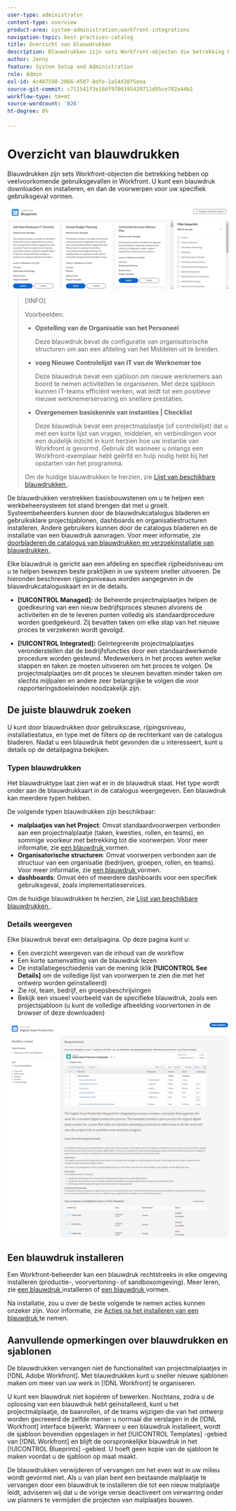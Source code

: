 ```yaml
---
user-type: administrator
content-type: overview
product-area: system-administration;workfront-integrations
navigation-topic: best-practices-catalog
title: Overzicht van blauwdrukken
description: Blauwdrukken zijn sets Workfront-objecten die betrekking hebben op veelvoorkomende gebruiksgevallen in Workfront. U kunt een blauwdruk downloaden en installeren, en dan de voorwerpen voor uw specifiek gebruiksgeval vormen.
author: Jenny
feature: System Setup and Administration
role: Admin
exl-id: 4c487598-2066-4507-8dfe-1a54d38f5eea
source-git-commit: c711541f3e166f9700195420711d95ce782a44b2
workflow-type: tm+mt
source-wordcount: '826'
ht-degree: 0%

---
```


# Overzicht van blauwdrukken

<!--Audited: 01/2024-->

Blauwdrukken zijn sets Workfront-objecten die betrekking hebben op veelvoorkomende gebruiksgevallen in Workfront. U kunt een blauwdruk downloaden en installeren, en dan de voorwerpen voor uw specifiek gebruiksgeval vormen.

![ de belangrijkste pagina van blauwdrukken ](assets/blueprints-main-page-catalog.png)

>[!INFO]
>
>Voorbeelden:
>
>* **Opstelling van de Organisatie van het Personeel**
>
>   Deze blauwdruk bevat de configuratie van organisatorische structuren om aan een afdeling van het Middelen uit te breiden.
>
>* **voeg Nieuwe Controlelijst van IT van de Werknemer toe**
>
>   Deze blauwdruk bevat een sjabloon om nieuwe werknemers aan boord te nemen activiteiten te organiseren. Met deze sjabloon kunnen IT-teams efficiënt werken, wat leidt tot een positieve nieuwe werknemerservaring en snellere prestaties.
>
>* **Overgenomen basiskennis van instanties | Checklist**
>
>    Deze blauwdruk bevat een projectmalplaatje (of controlelijst) dat u met een korte lijst van vragen, middelen, en verbindingen voor een duidelijk inzicht in kunt herzien hoe uw instantie van Workfront is gevormd. Gebruik dit wanneer u onlangs een Workfront-exemplaar hebt geërfd en hulp nodig hebt bij het opstarten van het programma.
>
>Om de huidige blauwdrukken te herzien, zie [ Lijst van beschikbare blauwdrukken ](/help/quicksilver/administration-and-setup/blueprints/list-of-available-blueprints.md).


De blauwdrukken verstrekken basisbouwstenen om u te helpen een werkbeheersysteem tot stand brengen dat met u groeit. Systeembeheerders kunnen door de blauwdrukcatalogus bladeren en gebruiksklare projectsjablonen, dashboards en organisatiestructuren installeren. Andere gebruikers kunnen door de catalogus bladeren en de installatie van een blauwdruk aanvragen. Voor meer informatie, zie [ doorbladeren de catalogus van blauwdrukken en verzoekinstallatie van blauwdrukken ](../../administration-and-setup/blueprints/browse-catalog.md).

Elke blauwdruk is gericht aan een afdeling en specifiek rijpheidsniveau om u te helpen bewezen beste praktijken in uw systeem sneller uitvoeren. De hieronder beschreven rijpingsniveaus worden aangegeven in de blauwdrukcataloguskaart en in de details.

* **[!UICONTROL Managed]:** de Beheerde projectmalplaatjes helpen de goedkeuring van een nieuw bedrijfsproces steunen alvorens de activiteiten en de te leveren punten volledig als standaardprocedure worden goedgekeurd. Zij bevatten taken om elke stap van het nieuwe proces te verzekeren wordt gevolgd.

* **[!UICONTROL Integrated]:** Geïntegreerde projectmalplaatjes veronderstellen dat de bedrijfsfuncties door een standaardwerkende procedure worden gesteund. Medewerkers in het proces weten welke stappen en taken ze moeten uitvoeren om het proces te volgen. De projectmalplaatjes om dit proces te steunen bevatten minder taken om slechts mijlpalen en andere zeer belangrijke te volgen die voor rapporteringsdoeleinden noodzakelijk zijn.

## De juiste blauwdruk zoeken

U kunt door blauwdrukken door gebruikscase, rijpingsniveau, installatiestatus, en type met de filters op de rechterkant van de catalogus bladeren. Nadat u een blauwdruk hebt gevonden die u interesseert, kunt u details op de detailpagina bekijken.

### Typen blauwdrukken

Het blauwdruktype laat zien wat er in de blauwdruk staat. Het type wordt onder aan de blauwdrukkaart in de catalogus weergegeven. Een blauwdruk kan meerdere typen hebben.

De volgende typen blauwdrukken zijn beschikbaar:

* **malplaatjes van het Project**: Omvat standaardvoorwerpen verbonden aan een projectmalplaatje (taken, kwesties, rollen, en teams), en sommige voorkeur met betrekking tot die voorwerpen. Voor meer informatie, zie [ een blauwdruk ](../../administration-and-setup/blueprints/configure-template-package.md) vormen.
* **Organisatorische structuren**: Omvat voorwerpen verbonden aan de structuur van een organisatie (bedrijven, groepen, rollen, en teams). Voor meer informatie, zie [ een blauwdruk ](../../administration-and-setup/blueprints/configure-template-package.md) vormen.
* **dashboards**: Omvat één of meerdere dashboards voor een specifiek gebruiksgeval, zoals implementatieservices.
<!--
* Request queues: Includes one or more projects configured as request queues.
* Custom forms: Includes custom forms attached to another object type, such as a project or portfolio.
* Setup features: Includes one or more elements that are configured in the Setup area of Workfront, such as layout templates.
-->

Om de huidige blauwdrukken te herzien, zie [ Lijst van beschikbare blauwdrukken ](/help/quicksilver/administration-and-setup/blueprints/list-of-available-blueprints.md).

### Details weergeven

Elke blauwdruk bevat een detailpagina. Op deze pagina kunt u:

* Een overzicht weergeven van de inhoud van de workflow
* Een korte samenvatting van de blauwdruk lezen
* De installatiegeschiedenis van de mening (klik **[!UICONTROL See Details]** om de volledige lijst van voorwerpen te zien die met het ontwerp worden geïnstalleerd)
* Zie rol, team, bedrijf, en groepsbeschrijvingen
* Bekijk een visueel voorbeeld van de specifieke blauwdruk, zoals een projectsjabloon (u kunt de volledige afbeelding voorvertonen in de browser of deze downloaden)

![[!UICONTROL Blueprint Details] page ](assets/blueprint-details-page-2022.png)

## Een blauwdruk installeren

Een Workfront-beheerder kan een blauwdruk rechtstreeks in elke omgeving installeren (productie-, voorvertoning- of sandboxomgeving). Meer leren, zie [ een blauwdruk ](../../administration-and-setup/blueprints/blueprints-install.md) installeren of [ een blauwdruk ](../../administration-and-setup/blueprints/configure-template-package.md) vormen.

Na installatie, zou u over de beste volgende te nemen acties kunnen onzeker zijn. Voor informatie, zie [ Acties na het installeren van een blauwdruk ](../../administration-and-setup/blueprints/best-next-actions-after-install.md) te nemen.

## Aanvullende opmerkingen over blauwdrukken en sjablonen

De blauwdrukken vervangen niet de functionaliteit van projectmalplaatjes in [!DNL Adobe Workfront]. Met blauwdrukken kunt u sneller nieuwe sjablonen maken om meer van uw werk in [!DNL Workfront] te organiseren.

U kunt een blauwdruk niet kopiëren of bewerken. Nochtans, zodra u de oplossing van een blauwdruk hebt geïnstalleerd, kunt u het projectmalplaatje, de baanrollen, of de teams wijzigen die van het ontwerp worden gecreeerd de zelfde manier u normaal die verslagen in de [!DNL Workfront] interface bijwerkt. Wanneer u een blauwdruk installeert, wordt de sjabloon bovendien opgeslagen in het [!UICONTROL Templates] -gebied van [!DNL Workfront] en blijft de oorspronkelijke blauwdruk in het [!UICONTROL Blueprints] -gebied. U hoeft geen kopie van de sjabloon te maken voordat u de sjabloon op maat maakt.

De blauwdrukken verwijderen of vervangen om het even wat in uw milieu wordt gevormd niet. Als u van plan bent een bestaande malplaatje te vervangen door een blauwdruk te installeren die tot een nieuw malplaatje leidt, adviseren wij dat u de vorige versie deactiveert om verwarring onder uw planners te vermijden die projecten van malplaatjes bouwen.
